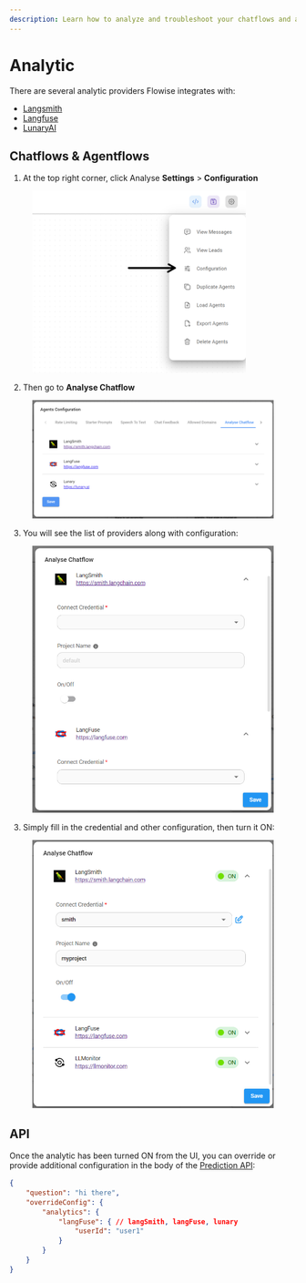 ```yaml
---
description: Learn how to analyze and troubleshoot your chatflows and agentflows
---
```


# Analytic

There are several analytic providers Flowise integrates with:

* [Langsmith](https://smith.langchain.com/)
* [Langfuse](https://langfuse.com/)
* [LunaryAI](https://lunary.ai/)

## Chatflows & Agentflows

1. At the top right corner, click Analyse **Settings** > **Configuration**

<figure><img src="../.gitbook/assets/image (105).png" alt="" width="375"><figcaption></figcaption></figure>

2. Then go to **Analyse Chatflow**

<figure><img src="../.gitbook/assets/image (157).png" alt=""><figcaption></figcaption></figure>

3. You will see the list of providers along with configuration:

<figure><img src="../.gitbook/assets/image (82).png" alt="" width="563"><figcaption></figcaption></figure>

3. Simply fill in the credential and other configuration, then turn it ON:

<figure><img src="../.gitbook/assets/image (83).png" alt="" width="563"><figcaption></figcaption></figure>

## API

Once the analytic has been turned ON from the UI, you can override or provide additional configuration in the body of the [Prediction API](api.md#prediction-api):

```json
{
    "question": "hi there",
    "overrideConfig": {
        "analytics": {
            "langFuse": { // langSmith, langFuse, lunary
                "userId": "user1"
            }
        }
    }
}
```

